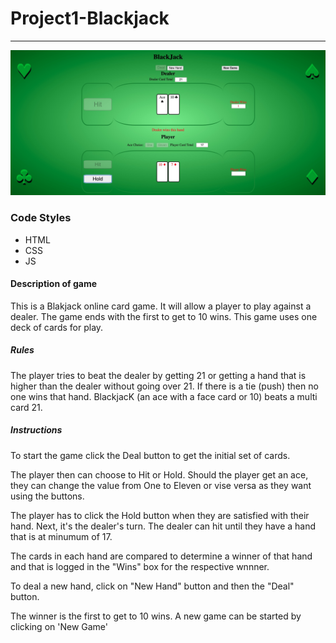 # Project1-Blackjack
---------
![screenshot of the game](/images/ScreenShot-blackjack-game.jpg)

### Code Styles
- HTML
- CSS
- JS

#### Description of game
This is a Blakjack online card game. It will allow a player to play against a dealer. The game ends with the first to get to 10 wins. This game uses one deck of cards for play.

##### Rules
The player tries to beat the dealer by getting 21 or getting a hand that is higher than the dealer without going over 21. If there is a tie (push) then no one wins that hand.  BlackjacK (an ace with a face card or 10) beats a multi card 21.

##### Instructions
To start the game click the Deal button to get the initial set of cards.

The player then can choose to Hit or Hold.
    Should the player get an ace, they can change the value from One to Eleven or vise versa as they want using the buttons.

The player has to click the Hold button when they are satisfied with their hand.
Next, it's the dealer's turn. The dealer can hit until they have a hand that is at minumum of 17.

The cards in each hand are compared to determine a winner of that hand and that is logged in the "Wins" box for the respective wnnner.

To deal a new hand, click on "New Hand" button and then the "Deal" button.

The winner is the first to get to 10 wins.
A new game can be started by clicking on 'New Game'

